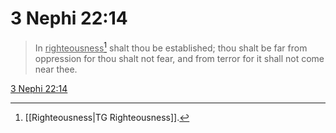 # 3 Nephi 22:14

> In <u>righteousness</u>[^a] shalt thou be established; thou shalt be far from oppression for thou shalt not fear, and from terror for it shall not come near thee.

[3 Nephi 22:14](https://www.churchofjesuschrist.org/study/scriptures/bofm/3-ne/22?lang=eng&id=p14#p14)


[^a]: [[Righteousness|TG Righteousness]].  
